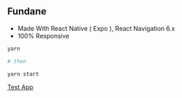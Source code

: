 ## Fundane

- Made With React Native ( Expo ), React Navigation 6.x
- 100% Responsive

```bash
yarn

# then

yarn start
```

[Test App](https://expo.dev/@adecancode/fundane)